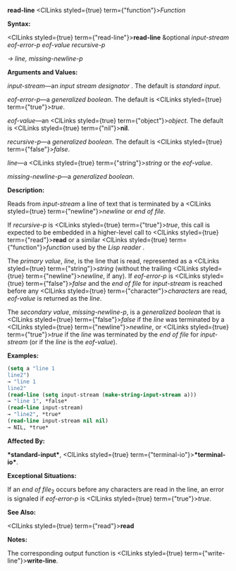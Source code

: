 **read-line** <ClLinks styled={true} term={"function"}><i>Function</i></ClLinks> 



**Syntax:** 



<ClLinks styled={true} term={"read-line"}><b>read-line</b></ClLinks> &amp;optional *input-stream eof-error-p eof-value recursive-p* 



*→ line, missing-newline-p* 



**Arguments and Values:** 



*input-stream*—an *input stream designator* . The default is *standard input*. 



*eof-error-p*—a *generalized boolean*. The default is <ClLinks styled={true} term={"true"}><i>true</i></ClLinks>. 



*eof-value*—an <ClLinks styled={true} term={"object"}><i>object</i></ClLinks>. The default is <ClLinks styled={true} term={"nil"}><b>nil</b></ClLinks>. 



*recursive-p*—a *generalized boolean*. The default is <ClLinks styled={true} term={"false"}><i>false</i></ClLinks>. 



*line*—a <ClLinks styled={true} term={"string"}><i>string</i></ClLinks> or the *eof-value*. 



*missing-newline-p*—a *generalized boolean*. 



**Description:** 



Reads from *input-stream* a line of text that is terminated by a <ClLinks styled={true} term={"newline"}><i>newline</i></ClLinks> or *end of file*. 



If *recursive-p* is <ClLinks styled={true} term={"true"}><i>true</i></ClLinks>, this call is expected to be embedded in a higher-level call to <ClLinks styled={true} term={"read"}><b>read</b></ClLinks> or a similar <ClLinks styled={true} term={"function"}><i>function</i></ClLinks> used by the *Lisp reader* . 



The *primary value*, *line*, is the line that is read, represented as a <ClLinks styled={true} term={"string"}><i>string</i></ClLinks> (without the trailing <ClLinks styled={true} term={"newline"}><i>newline</i></ClLinks>, if any). If *eof-error-p* is <ClLinks styled={true} term={"false"}><i>false</i></ClLinks> and the *end of file* for *input-stream* is reached before any <ClLinks styled={true} term={"character"}><i>characters</i></ClLinks> are read, *eof-value* is returned as the *line*. 



The *secondary value*, *missing-newline-p*, is a *generalized boolean* that is <ClLinks styled={true} term={"false"}><i>false</i></ClLinks> if the *line* was terminated by a <ClLinks styled={true} term={"newline"}><i>newline</i></ClLinks>, or <ClLinks styled={true} term={"true"}><i>true</i></ClLinks> if the *line* was terminated by the *end of file* for *input-stream* (or if the *line* is the *eof-value*). 



**Examples:**
```lisp
(setq a "line 1 
line2") 
→ "line 1 
line2" 
(read-line (setq input-stream (make-string-input-stream a))) 
→ "line 1", *false* 
(read-line input-stream) 
→ "line2", *true* 
(read-line input-stream nil nil) 
→ NIL, *true* 


```
**Affected By:** 



**\*standard-input\***, <ClLinks styled={true} term={"terminal-io"}><b>\*terminal-io\*</b></ClLinks>. 



**Exceptional Situations:** 



If an *end of file*<sub>2</sub> occurs before any characters are read in the line, an error is signaled if *eof-error-p* is <ClLinks styled={true} term={"true"}><i>true</i></ClLinks>. 



**See Also:** 



<ClLinks styled={true} term={"read"}><b>read</b></ClLinks> 



**Notes:** 



The corresponding output function is <ClLinks styled={true} term={"write-line"}><b>write-line</b></ClLinks>. 



